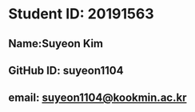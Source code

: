 # Student ID: 20191563
## Name:Suyeon Kim
## GitHub ID: suyeon1104
## email: suyeon1104@kookmin.ac.kr
